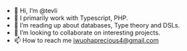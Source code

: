 - 👋 Hi, I’m @tevli
- 👀 I primarily work with Typescript, PHP.
- 🌱 I’m reading up about databases, Type theory and DSLs.
- 💞️ I’m looking to collaborate on interesting projects.
- 📫 How to reach me iwuohaprecious4@gmail.com

<!---
tevli/tevli is a ✨ special ✨ repository because its `README.md` (this file) appears on your GitHub profile.
You can click the Preview link to take a look at your changes.
--->
